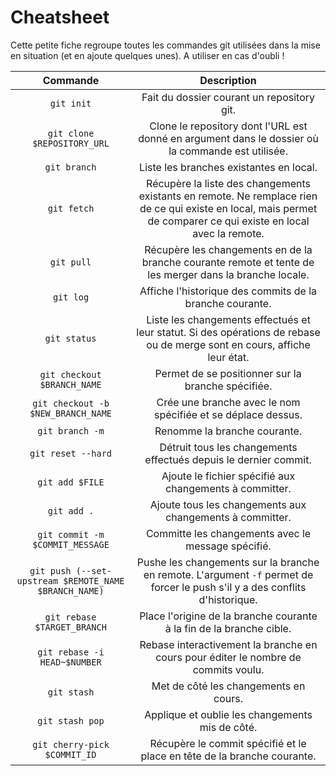 # Cheatsheet

Cette petite fiche regroupe toutes les commandes git utilisées dans la mise en situation (et en ajoute quelques unes). A utiliser en cas d'oubli !



| Commande                                              | Description                                                                                                                                                       |
|:-----------------------------------------------------:|:-----------------------------------------------------------------------------------------------------------------------------------------------------------------:|
| `git init`                                            | Fait du dossier courant un repository git.                                                                                                                        |
| `git clone $REPOSITORY_URL`                           | Clone le repository dont l'URL est donné en argument dans le dossier où la commande est utilisée.                                                                 |
| `git branch`                                          | Liste les branches existantes en local.                                                                                                                           |
| `git fetch`                                           | Récupère la liste des changements existants en remote. Ne remplace rien de ce qui existe en local, mais permet de comparer ce qui existe en local avec la remote. |
| `git pull`                                            | Récupère les changements en de la branche courante remote et tente de les merger dans la branche locale.                                                          |
| `git log`                                             | Affiche l'historique des commits de la branche courante.                                                                                                          |
| `git status`                                          | Liste les changements effectués et leur statut. Si des opérations de rebase ou de merge sont en cours, affiche leur état.                                         |
| `git checkout $BRANCH_NAME`                           | Permet de se positionner sur la branche spécifiée.                                                                                                                |
| `git checkout -b $NEW_BRANCH_NAME`                    | Crée une branche avec le nom spécifiée et se déplace dessus.                                                                                                      |
| `git branch -m`                                       | Renomme la branche courante.                                                                                                                                      |
| `git reset --hard`                                    | Détruit tous les changements effectués depuis le dernier commit.                                                                                                  |
| `git add $FILE`                                       | Ajoute le fichier spécifié aux changements à committer.                                                                                                           |
| `git add .`                                           | Ajoute tous les changements aux changements à committer.                                                                                                          |
| `git commit -m $COMMIT_MESSAGE`                       | Committe les changements avec le message spécifié.                                                                                                                |
| `git push (--set-upstream $REMOTE_NAME $BRANCH_NAME)` | Pushe les changements sur la branche en remote. L'argument `-f` permet de forcer le push s'il y a des conflits d'historique.                                      |
| `git rebase $TARGET_BRANCH`                           | Place l'origine de la branche courante à la fin de la branche cible.                                                                                              |
| `git rebase -i HEAD~$NUMBER`                          | Rebase interactivement la branche en cours pour éditer le nombre de commits voulu.                                                                                |
| `git stash`                                           | Met de côté les changements en cours.                                                                                                                             |
| `git stash pop`                                       | Applique et oublie les changements mis de côté.                                                                                                                   |
| `git cherry-pick $COMMIT_ID`                          | Récupère le commit spécifié et le place en tête de la branche courante.                                                                                           |


